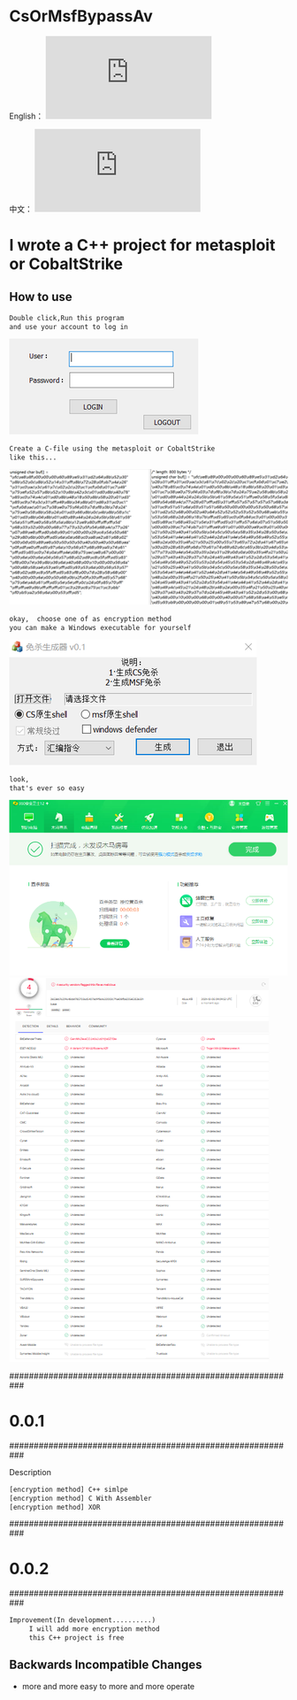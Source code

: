 # CsOrMsfBypassAv
English：
![README_ZH.md](https://github.com/jhhua/CsOrMsfBypassAv/edit/main/README.md)  

中文：
![README_ZH.md](https://github.com/jhhua/CsOrMsfBypassAv/edit/main/README_ZH.md)  

# I wrote a C++ project for metasploit or CobaltStrike
## How to use
 ```
Double click,Run this program
and use your account to log in
 ```
![image](https://github.com/jhhua/CsOrMsfBypassAv/blob/main/images/login.png?raw=true)


 ```
Create a C-file using the metasploit or CobaltStrike
like this...
 ```
![image](https://github.com/jhhua/CsOrMsfBypassAv/blob/main/images/image.png?raw=true)


 ```
okay,  choose one of as encryption method
you can make a Windows executable for yourself 
 ```
![image](https://github.com/jhhua/CsOrMsfBypassAv/blob/main/images/encryption.png?raw=true)

 ```
look,
that's ever so easy
 ```
 ![image](https://github.com/jhhua/CsOrMsfBypassAv/blob/main/images/bypass.png?raw=true)
  ![image](https://github.com/jhhua/CsOrMsfBypassAv/blob/main/images/bypass-great-majority.png?raw=true)
  
  

###########################################################
# 0.0.1
###########################################################

Description

    [encryption method] C++ simlpe
    [encryption method] C With Assembler 
    [encryption method] XOR

###########################################################
# 0.0.2
###########################################################
```
Improvement(In development..........)
     I will add more encryption method
     this C++ project is free
```
Backwards Incompatible Changes
--------------------------------
* more and more easy to more and more operate
